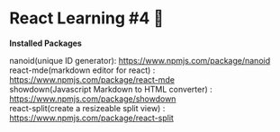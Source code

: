 # React Learning #4 🦄

**Installed Packages**

nanoid(unique ID generator): https://www.npmjs.com/package/nanoid <br/>
react-mde(markdown editor for react) : https://www.npmjs.com/package/react-mde<br/>
showdown(Javascript Markdown to HTML converter) : https://www.npmjs.com/package/showdown<br/>
react-split(create a resizeable split view) : https://www.npmjs.com/package/react-split
